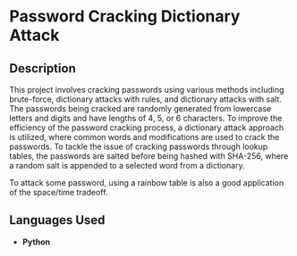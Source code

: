 <h1>Password Cracking Dictionary Attack</h1>


<h2>Description</h2>

This project involves cracking passwords using various methods including brute-force, dictionary attacks with rules, and dictionary attacks with salt. The passwords being cracked are randomly generated from lowercase letters and digits and have lengths of 4, 5, or 6 characters. To improve the efficiency of the password cracking process, a dictionary attack approach is utilized, where common words and modifications are used to crack the passwords. To tackle the issue of cracking passwords through lookup tables, the passwords are salted before being hashed with SHA-256, where a random salt is appended to a selected word from a dictionary.

To attack some password, using a rainbow table is also a good application of the space/time tradeoff.

<h2>Languages Used</h2>

- <b>Python </b> 

<!--
 ```diff
- text in red
+ text in green
! text in orange
# text in gray
@@ text in purple (and bold)@@
```
--!>
